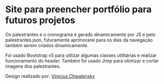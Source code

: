 # Site para preencher portfólio para futuros projetos

Os palestrantes e o cronograma é gerado dinamicamente por JS e pelo palestrantes.json, futuramente aprimorarei para os dias da navegação também serem criados dinamicamente.

Foi usado Bootstrap v5 para utilizar algumas classes utilitárias e realizar funcionamento do header.
Também foi usado Jimp para otimizar e cortar imagens dos palestrantes.

Design realizado por: [Vinícius Chwalensky](https://github.com/viniciuschwalensky)

